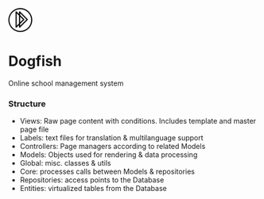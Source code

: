 <img src="https://github.com/Elbullazul/Dogfish/blob/dev/Resources/public/img/logo.png" width="48">

# Dogfish
Online school management system

### Structure
- Views: Raw page content with conditions. Includes template and master page file
- Labels: text files for translation & multilanguage support
- Controllers: Page managers according to related Models
- Models: Objects used for rendering & data processing
- Global: misc. classes & utils
- Core: processes calls between Models & repositories
- Repositories: access points to the Database
- Entities: virtualized tables from the Database
